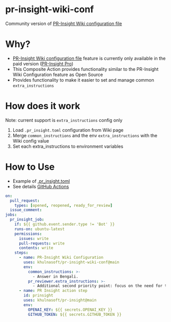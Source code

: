 # pr-insight-wiki-conf
Community version of [PR-Insight Wiki configuration file](https://pr-insight-docs.khulnasoft.com/usage-guide/configuration_options/#wiki-configuration-file)

# Why?
- [PR-Insight Wiki configuration file](https://pr-insight-docs.khulnasoft.com/usage-guide/configuration_options/#wiki-configuration-file) feature is currently only available in the paid version ([PR-Insight Pro](https://www.khulnasoft.com/pricing/))
- This Composite Action provides functionality similar to the PR-Insight Wiki Configuration feature as Open Source
- Provides functionality to make it easier to set and manage common `extra_instructions`

# How does it work
Note: current support is `extra_instructions` config only

1. Load `.pr_insight.toml` configuration from Wiki page
1. Merge `common_instructions` and the env `extra_instructions` with the Wiki config value
1. Set each extra_instructions to environment variables

# How to Use
- Example of [.pr_insight.toml](https://github.com/khulnasoft/pr-insight-wiki-conf/wiki/.pr_insight.toml)
- See details [GitHub Actions](https://github.com/khulnasoft/pr-insight-wiki-conf/actions)
```yaml
on:
  pull_request:
    types: [opened, reopened, ready_for_review]
  issue_comment:
jobs:
  pr_insight_job:
    if: ${{ github.event.sender.type != 'Bot' }}
    runs-on: ubuntu-latest
    permissions:
      issues: write
      pull-requests: write
      contents: write
    steps:
      - name: PR-Insight Wiki Configuration
        uses: khulnasoft/pr-insight-wiki-conf@main
        env:
          common_instructions: >-
            - Answer in Bengali.
          pr_reviewer.extra_instructions: >-
            - Additional second priority point: focus on the need for test code additions or changes to the application code changes.
      - name: PR Insight action step
        id: prinsight
        uses: khulnasoft/pr-insight@main
        env:
          OPENAI_KEY: ${{ secrets.OPENAI_KEY }}
          GITHUB_TOKEN: ${{ secrets.GITHUB_TOKEN }}
```
